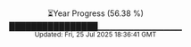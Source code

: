 <p align="center">
⏳Year Progress (56.38 %) <br>
████████████████▁▁▁▁▁▁▁▁▁▁▁▁▁▁ <br>
<sub>Updated: Fri, 25 Jul 2025 18:36:41 GMT</sub>
</p>

